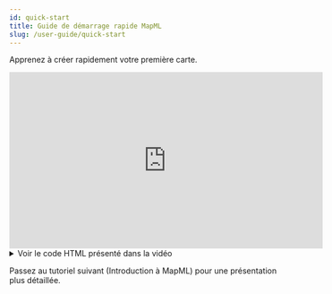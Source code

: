 ```yaml
---
id: quick-start
title: Guide de démarrage rapide MapML
slug: /user-guide/quick-start
---
```


Apprenez à créer rapidement votre première carte.

<iframe width="560" height="315" src="https://www.youtube.com/embed/wJDEk6Z-w5k?si=o8P1_PNJe0OQZOwQ&rel=0" title="Lecteur vidéo YouTube" frameborder="0" allow="accelerometer; autoplay; clipboard-write; encrypted-media; gyroscope; picture-in-picture;fullscreen" referrerpolicy="strict-origin-when-cross-origin" allowfullscreen></iframe>

<details>
<summary>Voir le code HTML présenté dans la vidéo</summary>

```html
<!DOCTYPE html>
<html lang="en">
<head>
	<meta charset="UTF-8">
	<meta name="viewport" content="width=device-width, initial-scale=1.0">
	<title>Getting Started</title>
	<script type="module" src="https://cdn.jsdelivr.net/npm/@maps4html/mapml@latest/dist/mapml.js"></script>
</head>
<body>
	<mapml-viewer width="800" height="400" projection="OSMTILE" zoom="1" lat="60.0" lon="-100.0" controls>
		<layer- label="OpenStreetMap" src="https://maps4html.org/web-map-doc/demo/data/osm.mapml" checked></layer->	
	</mapml-viewer>
</body>
</html>
```
</details>

Passez au tutoriel suivant (Introduction à MapML) pour une présentation plus détaillée.